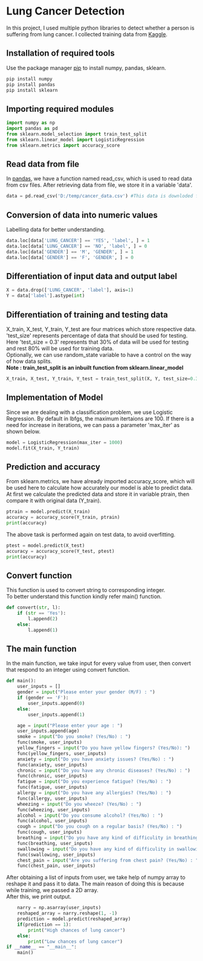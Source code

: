 # Lung Cancer Detection
In this project, I used multiple python libraries to detect whether a person is suffering from lung cancer. I collected training data from [Kaggle](https://www.kaggle.com/).
## Installation of required tools

Use the package manager [pip](https://pip.pypa.io/en/stable/) to install numpy, pandas, sklearn.
```python
pip install numpy
pip install pandas
pip install sklearn
```
## Importing required modules

```python
import numpy as np
import pandas as pd
from sklearn.model_selection import train_test_split
from sklearn.linear_model import LogisticRegression
from sklearn.metrics import accuracy_score
```

## Read data from file
In [pandas](https://pandas.pydata.org/), we have a function named read_csv, which is used to read data from csv files. After retrieving data from file, we store it in a variable 'data'.
```python
data = pd.read_csv('D:/temp/cancer_data.csv') #This data is downloded from kaggle
```
## Conversion of data into numeric values
Labelling data for better understanding.
```python
data.loc[data['LUNG_CANCER'] == 'YES', 'label', ] = 1
data.loc[data['LUNG_CANCER'] == 'NO', 'label', ] = 0
data.loc[data['GENDER'] == 'M', 'GENDER', ] = 1
data.loc[data['GENDER'] == 'F', 'GENDER', ] = 0
```
## Differentiation of input data and output label

```python
X = data.drop(['LUNG_CANCER', 'label'], axis=1)
Y = data['label'].astype(int)
```
## Differentiation of training and testing data
X_train, X_test, Y_train, Y_test are four matrices which store respective data. 'test_size' represents percentage of data that should be used for testing. Here 'test_size = 0.3' represents that 30% of data will be used for testing and rest 80% will be used for training data.\
Optionally, we can use random_state variable to have a control on the way of how data splits.\
**Note : train_test_split is an inbuilt function from sklearn.linear_model**

```python
X_train, X_test, Y_train, Y_test = train_test_split(X, Y, test_size=0.3)
```
## Implementation of Model
Since we are dealing with a classification problem, we use Logistic Regression. By default in lbfgs, the maximum itertaions are 100. If there is a need for increase in iterations, we can pass a parameter 'max_iter' as shown below.
```python
model = LogisticRegression(max_iter = 1000)
model.fit(X_train, Y_train)
```

## Prediction and accuracy
From sklearn.metrics, we have already imported accuracy_score, which will be used here to calculate how accurately our model is able to predict data.\
At first we calculate the predicted data and store it in variable ptrain, then compare it with original data (Y_train).
```python
ptrain = model.predict(X_train)
accuracy = accuracy_score(Y_train, ptrain)
print(accuracy)
```

The above task is performed again on test data, to avoid overfitting.
```python
ptest = model.predict(X_test)
accuracy = accuracy_score(Y_test, ptest)
print(accuracy)
```

## Convert function 
This function is used to convert string to corresponding integer.\
To better understand this function kindly refer main() function.
```python
def convert(str, l):
    if (str == 'Yes'):
        l.append(2)
    else:
        l.append(1)
```
## The main function
In the main function, we take input for every value from user, then convert that respond to an integer using convert function.
```python
def main():
    user_inputs = []
    gender = input("Please enter your gender (M/F) : ")
    if (gender == 'F'):
        user_inputs.append(0)
    else:
        user_inputs.append(1)

    age = input("Please enter your age : ")
    user_inputs.append(age)
    smoke = input("Do you smoke? (Yes/No) : ")
    func(smoke, user_inputs)
    yellow_fingers = input("Do you have yellow fingers? (Yes/No): ")
    func(yellow_fingers, user_inputs)
    anxiety = input("Do you have anxiety issues? (Yes/No) : ")
    func(anxiety, user_inputs)
    chronic = input("Do you have any chronic diseases? (Yes/No) : ")
    func(chronic, user_inputs)
    fatigue = input("Do you experience fatigue? (Yes/No) : ")
    func(fatigue, user_inputs)
    allergy = input("Do you have any allergies? (Yes/No) : ")
    func(allergy, user_inputs)
    wheezing = input("Do you wheeze? (Yes/No) : ")
    func(wheezing, user_inputs)
    alcohol = input("Do you consume alcohol? (Yes/No) : ")
    func(alcohol, user_inputs)
    cough = input("Do you cough on a regular basis? (Yes/No) : ")
    func(cough, user_inputs)
    breathing = input("Do you have any kind of difficulity in breathing? (Yes/No) : ")
    func(breathing, user_inputs)
    swallowing = input("Do you have any kind of difficulity in swallowing? (Yes/No) : ")
    func(swallowing, user_inputs)
    chest_pain = input("Are you suffering from chest pain? (Yes/No) : ")
    func(chest_pain, user_inputs)
```
After obtaining a list of inputs from user, we take help of numpy array to reshape it and pass it to data. The main reason of doing this is because while training, we passed a 2D array.\
After this, we print output.

```python
    narry = np.asarray(user_inputs)
    reshaped_array = narry.reshape(1, -1)
    prediction = model.predict(reshaped_array)
    if(prediction == 1):
        print("High chances of lung cancer")
    else:
        print("Low chances of lung cancer")
if __name__ == "__main__":
    main()

```

